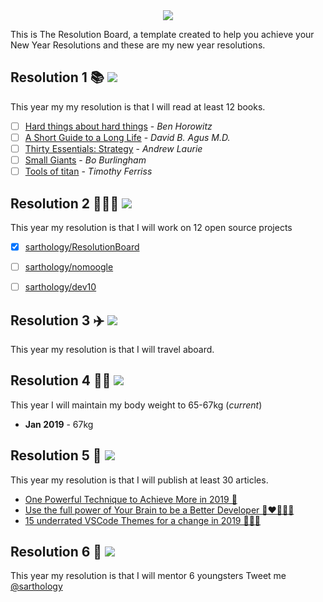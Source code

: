 <div align="center">
  <img src="https://i.imgur.com/thKzPkw.png">
</div>

This is The Resolution Board, a template created to help you achieve your New Year Resolutions and these are my new year resolutions.

## Resolution 1 📚 ![](https://img.shields.io/badge/progress-0%25-red.svg)
This year my my resolution is that I will read at least 12 books.

- [ ] [Hard things about hard things](https://www.amazon.com/Hard-Thing-About-Things-Building/dp/0062273205) - *Ben Horowitz*
- [ ] [A Short Guide to a Long Life](https://www.amazon.com/Short-Guide-Long-Life/dp/147673609X) - *David B. Agus M.D.*
- [ ] [Thirty Essentials: Strategy](https://www.amazon.com/Thirty-Essentials-Strategy-strategy-companies-ebook/dp/B079LQVXNB) - *Andrew Laurie*
- [ ] [Small Giants](https://www.amazon.com/Small-Giants-Companies-Instead-10th-Anniversary/dp/014310960X) - *Bo Burlingham*
- [ ] [Tools of titan](https://www.amazon.com/Tools-Titans-Billionaires-World-Class-Performers/dp/1328683788/ref=sr_1_2?ie=UTF8&qid=1546324870&sr=8-2&keywords=tools+of+titans) - *Timothy Ferriss*

## Resolution 2 👨🏻‍💻 ![](https://img.shields.io/badge/progress-8.33%25-red.svg)

This year my resolution is that I will work on 12 open source projects

- [x] [sarthology/ResolutionBoard](https://github.com/sarthology/ResolutionBoard)
- [ ] [sarthology/nomoogle](https://github.com/sarthology/nomoogle)
- [ ] [sarthology/dev10](https://github.com/sarthology/Dev10)


## Resolution 3 ✈️ ![](https://img.shields.io/badge/progress-0%25-red.svg)
This year my resolution is that I will travel aboard.

## Resolution 4 💪🏼 ![](https://img.shields.io/badge/progress-8.33%25-red.svg)
This year I will maintain my body weight to 65-67kg (*current*)
* **Jan 2019** - 67kg

## Resolution 5 🤝 ![](https://img.shields.io/badge/progress-9.99%25-red.svg)
This year my resolution is that I will publish at least 30 articles.

* [One Powerful Technique to Achieve More in 2019 📓](https://medium.com/@Sarthaksharma0/one-powerful-technique-to-achieve-more-in-2019-6f1d4b816d89)
* [Use the full power of Your Brain to be a Better Developer 🧠❤️👩🏻‍💻](https://dev.to/teamxenox/use-the-full-power-of-your-brain-to-be-a-better-developer--27pe)
* [15 underrated VSCode Themes for a change in 2019 🤷🏻‍♀️](https://dev.to/teamxenox/15-underrated-vscode-themes-for-a-change-in-2019---122e)

## Resolution 6 🤝 ![](https://img.shields.io/badge/progress-0%25-red.svg)
This year my resolution is that I will mentor 6 youngsters 
Tweet me [@sarthology](https://twitter.com/sarthology)
